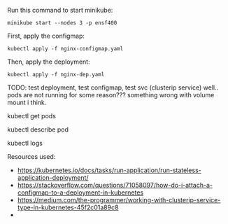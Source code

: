 Run this command to start minikube:
```
minikube start --nodes 3 -p ensf400
```

First, apply the configmap:
```
kubectl apply -f nginx-configmap.yaml
```

Then, apply the deployment:
```
kubectl apply -f nginx-dep.yaml
```

TODO: test deployment, test configmap, test svc (clusterip service)
well.. pods are not running for some reason??? something wrong with volume mount i think.

kubectl get pods

kubectl describe pod <pod-name>

kubectl logs <pod-name>



Resources used:
- https://kubernetes.io/docs/tasks/run-application/run-stateless-application-deployment/
- https://stackoverflow.com/questions/71058097/how-do-i-attach-a-configmap-to-a-deployment-in-kubernetes
- https://medium.com/the-programmer/working-with-clusterip-service-type-in-kubernetes-45f2c01a89c8
- 

